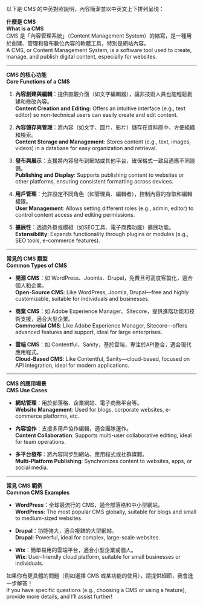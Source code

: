 以下是 CMS 的中英對照說明，內容簡潔並以中英文上下排列呈現：

**什麼是 CMS**  
**What is a CMS**  
CMS 是「內容管理系統」（Content Management System）的縮寫，是一種用於創建、管理和發布數位內容的軟體工具，特別是網站內容。  
A CMS, or Content Management System, is a software tool used to create, manage, and publish digital content, especially for websites.

---

**CMS 的核心功能**  
**Core Functions of a CMS**  

1. **內容創建與編輯**：提供直觀介面（如文字編輯器），讓非技術人員也能輕鬆創建和修改內容。  
   **Content Creation and Editing**: Offers an intuitive interface (e.g., text editor) so non-technical users can easily create and edit content.  

2. **內容儲存與管理**：將內容（如文字、圖片、影片）儲存在資料庫中，方便組織和檢索。  
   **Content Storage and Management**: Stores content (e.g., text, images, videos) in a database for easy organization and retrieval.  

3. **發布與展示**：支援將內容發布到網站或其他平台，確保格式一致且適應不同設備。  
   **Publishing and Display**: Supports publishing content to websites or other platforms, ensuring consistent formatting across devices.  

4. **用戶管理**：允許設定不同角色（如管理員、編輯者），控制內容的存取和編輯權限。  
   **User Management**: Allows setting different roles (e.g., admin, editor) to control content access and editing permissions.  

5. **擴展性**：透過外掛或模組（如SEO工具、電子商務功能）擴展功能。  
   **Extensibility**: Expands functionality through plugins or modules (e.g., SEO tools, e-commerce features).  

---

**常見的 CMS 類型**  
**Common Types of CMS**  

- **開源 CMS**：如 WordPress、Joomla、Drupal，免費且可高度客製化，適合個人和企業。  
  **Open-Source CMS**: Like WordPress, Joomla, Drupal—free and highly customizable, suitable for individuals and businesses.  

- **商業 CMS**：如 Adobe Experience Manager、Sitecore，提供進階功能和技術支援，適合大型企業。  
  **Commercial CMS**: Like Adobe Experience Manager, Sitecore—offers advanced features and support, ideal for large enterprises.  

- **雲端 CMS**：如 Contentful、Sanity，基於雲端，專注於API整合，適合現代應用程式。  
  **Cloud-Based CMS**: Like Contentful, Sanity—cloud-based, focused on API integration, ideal for modern applications.  

---

**CMS 的應用場景**  
**CMS Use Cases**  

- **網站管理**：用於部落格、企業網站、電子商務平台等。  
  **Website Management**: Used for blogs, corporate websites, e-commerce platforms, etc.  

- **內容協作**：支援多用戶協作編輯，適合團隊運作。  
  **Content Collaboration**: Supports multi-user collaborative editing, ideal for team operations.  

- **多平台發布**：將內容同步到網站、應用程式或社群媒體。  
  **Multi-Platform Publishing**: Synchronizes content to websites, apps, or social media.  

---

**常見 CMS 範例**  
**Common CMS Examples**  

- **WordPress**：全球最流行的 CMS，適合部落格和中小型網站。  
  **WordPress**: The most popular CMS globally, suitable for blogs and small to medium-sized websites.  

- **Drupal**：功能強大，適合複雜的大型網站。  
  **Drupal**: Powerful, ideal for complex, large-scale websites.  

- **Wix**：簡單易用的雲端平台，適合小型企業或個人。  
  **Wix**: User-friendly cloud platform, suitable for small businesses or individuals.  

如果你有更具體的問題（例如選擇 CMS 或某功能的使用），請提供細節，我會進一步解答！  
If you have specific questions (e.g., choosing a CMS or using a feature), provide more details, and I’ll assist further!